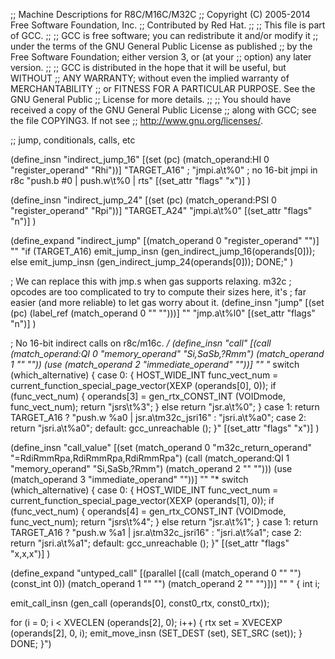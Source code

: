 ;; Machine Descriptions for R8C/M16C/M32C
;; Copyright (C) 2005-2014 Free Software Foundation, Inc.
;; Contributed by Red Hat.
;;
;; This file is part of GCC.
;;
;; GCC is free software; you can redistribute it and/or modify it
;; under the terms of the GNU General Public License as published
;; by the Free Software Foundation; either version 3, or (at your
;; option) any later version.
;;
;; GCC is distributed in the hope that it will be useful, but WITHOUT
;; ANY WARRANTY; without even the implied warranty of MERCHANTABILITY
;; or FITNESS FOR A PARTICULAR PURPOSE.  See the GNU General Public
;; License for more details.
;;
;; You should have received a copy of the GNU General Public License
;; along with GCC; see the file COPYING3.  If not see
;; <http://www.gnu.org/licenses/>.

;; jump, conditionals, calls, etc

(define_insn "indirect_jump_16"
  [(set (pc)
       (match_operand:HI 0 "register_operand" "Rhi"))]
  "TARGET_A16"
;  "jmpi.a\t%0"
  ; no 16-bit jmpi in r8c
  "push.b #0 | push.w\t%0 | rts"
  [(set_attr "flags" "x")]
  )

(define_insn "indirect_jump_24"
  [(set (pc)
       (match_operand:PSI 0 "register_operand" "Rpi"))]
  "TARGET_A24"
  "jmpi.a\t%0"
  [(set_attr "flags" "n")]
  )

(define_expand "indirect_jump"
  [(match_operand 0 "register_operand" "")]
  ""
  "if (TARGET_A16)
     emit_jump_insn (gen_indirect_jump_16(operands[0]));
   else
     emit_jump_insn (gen_indirect_jump_24(operands[0]));
   DONE;"
  )

; We can replace this with jmp.s when gas supports relaxing.  m32c
; opcodes are too complicated to try to compute their sizes here, it's
; far easier (and more reliable) to let gas worry about it.
(define_insn "jump"
  [(set (pc)
	(label_ref (match_operand 0 "" "")))]
  ""
  "jmp.a\t%l0"
  [(set_attr "flags" "n")]
)

; No 16-bit indirect calls on r8c/m16c.  */
(define_insn "call"
  [(call (match_operand:QI 0 "memory_operand" "Si,SaSb,?Rmm")
	 (match_operand 1 "" ""))
   (use (match_operand 2 "immediate_operand" ""))]
  ""
  "*
switch (which_alternative) {
  case 0:
    {
      HOST_WIDE_INT func_vect_num = 
      current_function_special_page_vector(XEXP (operands[0], 0));
      if (func_vect_num)
        {
          operands[3] = gen_rtx_CONST_INT (VOIDmode, func_vect_num);
          return \"jsrs\t%3\";
        }
      else
        return \"jsr.a\t%0\";
    }
  case 1: return TARGET_A16 ? \"push.w %a0 | jsr.a\tm32c_jsri16\" : \"jsri.a\t%a0\";
  case 2: return \"jsri.a\t%a0\";
  default: gcc_unreachable ();
}"
  [(set_attr "flags" "x")]
  )

(define_insn "call_value"
  [(set (match_operand 0 "m32c_return_operand" "=RdiRmmRpa,RdiRmmRpa,RdiRmmRpa")
	(call (match_operand:QI 1 "memory_operand" "Si,SaSb,?Rmm")
	      (match_operand 2 "" "")))
   (use (match_operand 3 "immediate_operand" ""))]
  ""
  "*
switch (which_alternative) {
  case 0:
    {
      HOST_WIDE_INT func_vect_num = 
      current_function_special_page_vector(XEXP (operands[1], 0));
      if (func_vect_num)
        {
          operands[4] = gen_rtx_CONST_INT (VOIDmode, func_vect_num);
          return \"jsrs\t%4\";
        }
      else
        return \"jsr.a\t%1\";
    }
  case 1: return TARGET_A16 ? \"push.w %a1 | jsr.a\tm32c_jsri16\" : \"jsri.a\t%a1\";
  case 2: return \"jsri.a\t%a1\";
  default: gcc_unreachable ();
}"
  [(set_attr "flags" "x,x,x")]
  )

(define_expand "untyped_call"
  [(parallel [(call (match_operand 0 "" "")
                    (const_int 0))
              (match_operand 1 "" "")
              (match_operand 2 "" "")])]
  ""
  "
{
  int i;

  emit_call_insn (gen_call (operands[0], const0_rtx, const0_rtx));

  for (i = 0; i < XVECLEN (operands[2], 0); i++)
    {
      rtx set = XVECEXP (operands[2], 0, i);
      emit_move_insn (SET_DEST (set), SET_SRC (set));
    }
  DONE;
}")
